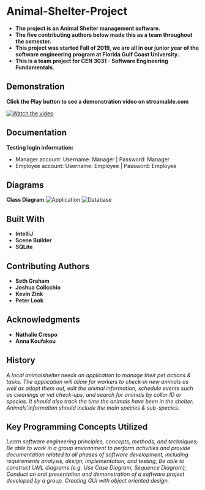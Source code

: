 
# Animal-Shelter-Project
- **The project is an Animal Shelter management software.**
- **The five contributing authors below made this as a team throughout the semester.**
- **This project was started Fall of 2019, we are all in our junior year of the software engineering program at Florida Gulf Coast University.**
- **This is a team project for CEN 3031 - Software Engineering Fundamentals.**

## Demonstration
**Click the Play button to see a demonstration video on streamable.com**

 [![Watch the video](https://encrypted-tbn0.gstatic.com/images?q=tbn:ANd9GcRTq9wwyt_EieJcUmnlYa1xMo6iAepwvC6gTS-1ZHza8SiqUAP_&s)](https://streamable.com/w0v04)

## Documentation
**Testing login information:**
- Manager account: Username: Manager | Password: Manager
- Employee account: Username: Employee | Password: Employee

## Diagrams
**Class Diagram**
 ![Application](https://user-images.githubusercontent.com/54293097/70108407-3eaff800-1617-11ea-953b-d1d7e3233c68.jpg)
 ![Database](https://user-images.githubusercontent.com/54293097/70108457-58513f80-1617-11ea-9b26-cc6eabd1b758.png)



## Built With
-  **IntelliJ**
-  **Scene Builder**
-  **SQLite**

## Contributing Authors
-  **Seth Graham**
-  **Joshua Colicchio**
-  **Kevin Zink**
-  **Peter Look**


## Acknowledgments
-  **Nathalie Crespo**
-  **Anna Koufakou**

## History
*A local animalshelter needs an application to manage their pet actions & tasks. The application will allow for workers to check-in new animals as well as adopt them out, edit the animal information, schedule events such as cleanings or vet check-ups, and search for animals by collar ID or species. It should also track the time the animals have been in the shelter. Animals’information should include the main species & sub-species.*

## Key Programming Concepts Utilized
*Learn software engineering principles, concepts, methods, and techniques;
 Be able to work in a group environment to perform activities and provide documentation related to
all phases of software development, including requirements analysis, design, implementation, and testing;
Be able to construct UML diagrams (e.g. Use Case Diagram, Sequence Diagram);
Conduct an oral presentation and demonstration of a software project developed by a group.
Creating GUI with object oriented design.*
